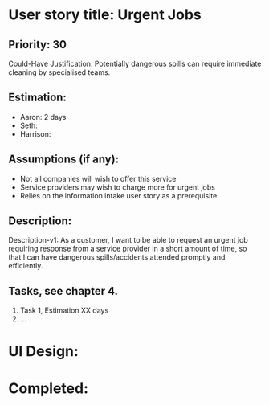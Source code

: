 # User story title: Urgent Jobs

## Priority: 30
Could-Have
Justification: Potentially dangerous spills can require immediate cleaning by specialised teams.

## Estimation:
* Aaron: 2 days
* Seth:
* Harrison:

## Assumptions (if any):
* Not all companies will wish to offer this service
* Service providers may wish to charge more for urgent jobs
* Relies on the information intake user story as a prerequisite

## Description:

Description-v1: As a customer, I want to be able to request an urgent job requiring response from a service provider
 in a short amount of time, so that I can have dangerous spills/accidents attended promptly and efficiently.


## Tasks, see chapter 4.

1. Task 1, Estimation XX days
2. ...


# UI Design:


# Completed:
